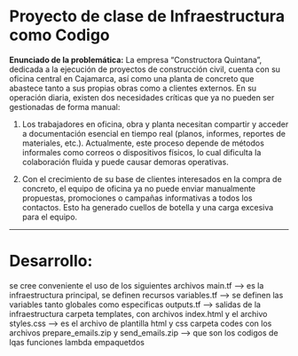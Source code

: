# Proyecto de clase de Infraestructura como Codigo
**Enunciado de la problemática:**
La empresa “Constructora Quintana”, dedicada a la ejecución de proyectos de construcción civil, cuenta con su oficina central en Cajamarca, así como una planta de concreto que abastece tanto a sus propias obras como a clientes externos. En su operación diaria, existen dos necesidades críticas que ya no pueden ser gestionadas de forma manual:
1.	Los trabajadores en oficina, obra y planta necesitan compartir y acceder a documentación esencial en tiempo real (planos, informes, reportes de materiales, etc.). Actualmente, este proceso depende de métodos informales como correos o dispositivos físicos, lo cual dificulta la colaboración fluida y puede causar demoras operativas.	

2.	Con el crecimiento de su base de clientes interesados en la compra de concreto, el equipo de oficina ya no puede enviar manualmente propuestas, promociones o campañas informativas a todos los contactos. Esto ha generado cuellos de botella y una carga excesiva para el equipo.
------
# Desarrollo:
se cree conveniente el uso de los siguientes archivos
main.tf    --> es la infraestructura principal, se definen recursos
variables.tf  --> se definen las variables tanto globales como especificas
outputs.tf  --> salidas de la infraestructura 
carpeta templates, con archivos index.html y el archivo styles.css  --> es el archivo de plantilla html y css
carpeta codes con los archivos prepare_emails.zip y send_emails.zip --> que son los codigos de lqas funciones lambda empaquetdos
